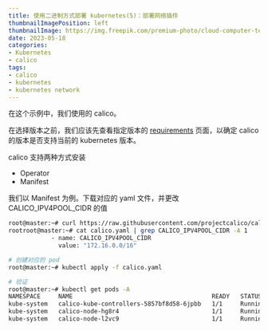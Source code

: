 ```yaml
---
title: 使用二进制方式部署 kubernetes(5)：部署网络插件
thumbnailImagePosition: left
thumbnailImage: https://img.freepik.com/premium-photo/cloud-computer-technology-storage-online-computer-business-network-ideas-connected-internet-server-services-cloud-transfer-shown-future-network-data_29488-8454.jpg
date: 2023-05-18
categories:
- Kubernetes
- calico
tags:
- calico
- kubernetes
- kubernetes network
---
```

在这个示例中，我们使用的 calico。

<!--more-->

在选择版本之前，我们应该先查看指定版本的 [requirements](https://docs.tigera.io/calico/3.25/getting-started/kubernetes/requirements) 页面，以确定 calico 的版本是否支持当前的 kubernetes 版本。

calico 支持两种方式安装

  * Operator
  * Manifest

我们以 Manifest 为例。下载对应的 yaml 文件，并更改 CALICO_IPV4POOL_CIDR 的值
```bash
root@master:~# curl https://raw.githubusercontent.com/projectcalico/calico/v3.25.1/manifests/calico.yaml -O
rootroot@master:~# cat calico.yaml | grep CALICO_IPV4POOL_CIDR -A 1
            - name: CALICO_IPV4POOL_CIDR
              value: "172.16.0.0/16"

# 创建对应的 pod
root@master:~# kubectl apply -f calico.yaml

# 验证
root@master:~# kubectl get pods -A
NAMESPACE     NAME                                       READY   STATUS    RESTARTS   AGE
kube-system   calico-kube-controllers-5857bf8d58-6jpbb   1/1     Running   0          34s
kube-system   calico-node-hg8r4                          1/1     Running   0          34s
kube-system   calico-node-l2vc9                          1/1     Running   0          34s
```